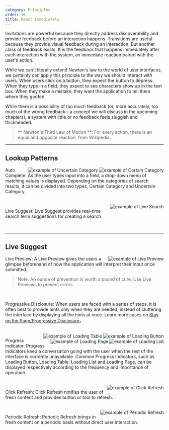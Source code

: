 ```yaml
---
category: Principles
order: 10
title: React Immediately
---
```


Invitations are powerful because they directly address discoverability and provide feedback before an interaction happens. Transitions are useful because they provide visual feedback during an interaction. But another class of feedback exists. It is the feedback that happens immediately after each interaction with the system, an immediate reaction paired with the user's action.

While we can't literally extend Newton's law to the world of user interfaces, we certainly can apply this principle to the way we should interact with users. When users click on a button, they expect the button to depress. When they type in a field, they expect to see characters show up in the text box. When they make a mistake, they want the application to tell them where they goofed.

While there is a possibility of too much feedback (or, more accurately, too much of the wrong feedback—a concept we will discuss in the upcoming chapters), a system with little or no feedback feels sluggish and thickheaded.

> ** Newton's Third Law of Motion **: For every action, there is an equal and opposite reaction, from Wikipedia.

---

## Lookup Patterns

<img class="preview-img" align="right" alt="example of Certain Category" description="The keyword of the user query is only displayed in three categories, Topics, Questions and Articles." src="https://gw.alipayobjects.com/zos/rmsportal/XlqFYhYiZtWFNImtRElR.png">

<img class="preview-img" align="right" alt="example of Uncertain Category" description="The number of categories the keyword of the user query belongs to is uncertain." src="https://gw.alipayobjects.com/zos/rmsportal/czfJRLltwXcsTLlTpytV.png">

Auto Complete: As the user types input into a field, a drop-down menu of matching values is displayed. Depending on the categories of search results, it can be divided into two types, Certain Category and Uncertain Category.

<br>

<img class="preview-img" align="right" alt="example of Live Search" description="When the user type a search value, the system instantly displays the search results." src="https://gw.alipayobjects.com/zos/rmsportal/clFLKIWTYfHwIiOCUNbw.png">

Live Suggest: Live Suggest provides real-time search term suggestions for creating a search.

<br>

---

## Live Suggest

<img class="preview-img" align="right" alt="example of Live Preview" description="Depending on the type of the input from the user, the system provides instant feedback on password strength and validation." src="https://gw.alipayobjects.com/zos/rmsportal/koYsOzKwTcHvjpZULpov.png">

Live Preview: A Live Preview gives the users a glimpse beforehand of how the application will interpret their input once submitted.

> Note: An ounce of prevention is worth a pound of cure. Use Live Previews to prevent errors.

<br>

Progressive Disclosure: When users are faced with a series of steps, it is often best to provide hints only when they are needed, instead of cluttering the interface by displaying all the hints at once. Learn more cases on [Stay on the Page/Progressive Disclosure](/docs/spec/stay#Process-Flows)。

<br>

<img class="preview-img" align="right" alt="example of Loading Button" src="https://gw.alipayobjects.com/zos/rmsportal/cnAnCxfzSwUJeeXIUOIC.png">

<img class="preview-img" align="right" alt="example of Loading Table" src="https://gw.alipayobjects.com/zos/rmsportal/agFZSlgdSOyCznCGXGcE.png">

<img class="preview-img" align="right" alt="example of Loading List" src="https://gw.alipayobjects.com/zos/rmsportal/tVzqUunjctTxvSMmhSVv.png">

<img class="preview-img" align="right" alt="example of Loading Page" src="https://gw.alipayobjects.com/zos/rmsportal/igxFnUdRHWaBXtTePuFf.png">

Progress Indicator: Progress Indicators keep a conversation going with the user when the rest of the interface is currently unavailable. Common Progress Indicators, such as Loading Button, Loading Table, Loading List and Loading Page, can be displayed respectively according to the frequency and importance of operation.

<br>

<img class="preview-img" align="right" alt="example of Click Refresh" src="https://gw.alipayobjects.com/zos/rmsportal/HTDCbBvlFKwsDwmcgzcw.png">

Click Refresh: Click Refresh notifies the user of fresh content and provides button or tool to refresh.

<br>

<img class="preview-img" align="right" alt="example of Periodic Refresh"  description="The added list item turns to be highlighted and get back to normal in a few seconds." src="https://gw.alipayobjects.com/zos/rmsportal/kpUhmRudNWDxNzgUddEp.png">

Periodic Refresh: Periodic Refresh brings in fresh content on a periodic basis without direct user interaction.
